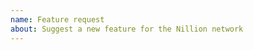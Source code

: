 ```yaml
---
name: Feature request
about: Suggest a new feature for the Nillion network
---
```


<!--
Replace this comment with a description of what the feature should do.
Include details such as links to relevant specs or previous discussions.
-->

<!--
Replace this comment with an example of the problem which this feature
would resolve. Is this problem solvable without changes to Nillion network,
such as within SDK client library or tooling, like client-ts (typescript)?
-->
